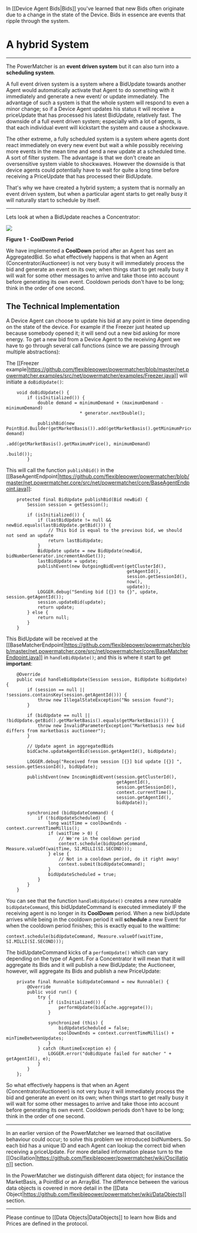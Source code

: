 In [[Device Agent Bids|Bids]] you've learned that new Bids often originate due to a change in the state of the Device. Bids in essence are events that ripple through the system. 

# A hybrid System

***

The PowerMatcher is an **event driven system** but it can also turn into a **scheduling system**. 

A full event driven system is a system where a BidUpdate towards another Agent would automatically activate that Agent to do something with it immediately and generate a new event/ or update immediately. The advantage of such a system is that the whole system will respond to even a minor change; so if a Device Agent updates his status it will receive a priceUpdate that has processed his latest BidUpdate, relatively fast. The downside of a full event driven system; especially with a lot of agents, is that each individual event will kickstart the system and cause a shockwave.

The other extreme, a fully scheduled system is a system where agents dont react immediately on every new event but wait a while possibly receiving more events in the mean time and send a new update at a scheduled time. A sort of filter system. The advantage is that we don't create an oversensitive system viable to shockwaves. However the downside is that device agents could potentially have to wait for quite a long time before receiving a PriceUpdate that has processed their BidUpdate.

That's why we have created a hybrid system; a system that is normally an event driven system, but when a particular agent starts to get really busy it will naturally start to schedule by itself. 

----------------------

Lets look at when a BidUpdate reaches a Concentrator:

![](cooldown.png)

**Figure 1 - CoolDown Period**

We have implemented a **CoolDown** period after an Agent has sent an AggregatedBid. So what effectively happens is that when an Agent (Concentrator/Auctioneer) is not very busy it will immediately process the bid and generate an event on its own; when things start to get really busy it will wait for some other messages to arrive and take those into account before generating its own event. Cooldown periods don't have to be long; think in the order of one second. 

## The Technical Implementation

A Device Agent can choose to update his bid at any point in time depending on the state of the device. For example if the Freezer just heated up because somebody opened it; it will send out a new bid asking for more energy. To get a new bid from a Device Agent to the receiving Agent we have to go through several call functions (since we are passing through multiple abstractions):

The [[Freezer example|https://github.com/flexiblepower/powermatcher/blob/master/net.powermatcher.examples/src/net/powermatcher/examples/Freezer.java]]  will initiate a `doBidUpdate()`:

```
    void doBidUpdate() {
        if (isInitialized()) {
            double demand = minimumDemand + (maximumDemand - minimumDemand)
                            * generator.nextDouble();

            publishBid(new PointBid.Builder(getMarketBasis()).add(getMarketBasis().getMinimumPrice(), demand)
                                                             .add(getMarketBasis().getMaximumPrice(), minimumDemand)
                                                             .build());
        }
```

This will call the function `publishBid()` in the [[BaseAgentEndpoint|https://github.com/flexiblepower/powermatcher/blob/master/net.powermatcher.core/src/net/powermatcher/core/BaseAgentEndpoint.java]]:

```
    protected final BidUpdate publishBid(Bid newBid) {
        Session session = getSession();

        if (isInitialized()) {
            if (lastBidUpdate != null && newBid.equals(lastBidUpdate.getBid())) {
                // This bid is equal to the previous bid, we should not send an update
                return lastBidUpdate;
            }
            BidUpdate update = new BidUpdate(newBid, bidNumberGenerator.incrementAndGet());
            lastBidUpdate = update;
            publishEvent(new OutgoingBidEvent(getClusterId(),
                                              getAgentId(),
                                              session.getSessionId(),
                                              now(),
                                              update));
            LOGGER.debug("Sending bid [{}] to {}", update, session.getAgentId());
            session.updateBid(update);
            return update;
        } else {
            return null;
        }
    }
```

This BidUpdate will be received at the [[BaseMatcherEndpoint|https://github.com/flexiblepower/powermatcher/blob/master/net.powermatcher.core/src/net/powermatcher/core/BaseMatcherEndpoint.java]] in `handleBidUpdate()`; and this is where it start to get **important**:

```
    @Override
    public void handleBidUpdate(Session session, BidUpdate bidUpdate) {
        if (session == null || !sessions.containsKey(session.getAgentId())) {
            throw new IllegalStateException("No session found");
        }

        if (bidUpdate == null || !bidUpdate.getBid().getMarketBasis().equals(getMarketBasis())) {
            throw new InvalidParameterException("Marketbasis new bid differs from marketbasis auctioneer");
        }

        // Update agent in aggregatedBids
        bidCache.updateAgentBid(session.getAgentId(), bidUpdate);

        LOGGER.debug("Received from session [{}] bid update [{}] ", session.getSessionId(), bidUpdate);

        publishEvent(new IncomingBidEvent(session.getClusterId(),
                                          getAgentId(),
                                          session.getSessionId(),
                                          context.currentTime(),
                                          session.getAgentId(),
                                          bidUpdate));

        synchronized (bidUpdateCommand) {
            if (!bidUpdateScheduled) {
                long waitTime = coolDownEnds - context.currentTimeMillis();
                if (waitTime > 0) {
                    // We're in the cooldown period
                    context.schedule(bidUpdateCommand, Measure.valueOf(waitTime, SI.MILLI(SI.SECOND)));
                } else {
                    // Not in a cooldown period, do it right away!
                    context.submit(bidUpdateCommand);
                }
                bidUpdateScheduled = true;
            }
        }
    }
```

You can see that the function `handleBidUpdate()` creates a new runnable `bidUpdateCommand`, this bidUpdateCommand is executed immediately IF the receiving agent is no longer in its **CoolDown** period. When a new bidUpdate arrives while being in the cooldown period it will **schedule** a new Event for when the cooldown period finishes; this is exactly equal to the waittime: 

`context.schedule(bidUpdateCommand, Measure.valueOf(waitTime, SI.MILLI(SI.SECOND)));`

The bidUpdateCommand kicks of a `perfomUpdate()` which can vary depending on the type of Agent. For a Concentrator it will mean that it will aggregate its Bids and it will publish a new BidUpdate; the Auctioneer, however, will aggregate its Bids and publish a new PriceUpdate:

```
    private final Runnable bidUpdateCommand = new Runnable() {
        @Override
        public void run() {
            try {
                if (isInitialized()) {
                    performUpdate(bidCache.aggregate());
                }

                synchronized (this) {
                    bidUpdateScheduled = false;
                    coolDownEnds = context.currentTimeMillis() + minTimeBetweenUpdates;
                }
            } catch (RuntimeException e) {
                LOGGER.error("doBidUpate failed for matcher " + getAgentId(), e);
            }
        }
    };
```
So what effectively happens is that when an Agent (Concentrator/Auctioneer) is not very busy it will immediately process the bid and generate an event on its own; when things start to get really busy it will wait for some other messages to arrive and take those into account before generating its own event. Cooldown periods don't have to be long; think in the order of one second.

----------------------------------
In an earlier version of the PowerMatcher we learned that oscillative behaviour could occur; to solve this problem we introduced bidNumbers. So each bid has a unique ID and each Agent can lookup the correct bid when receiving a priceUpdate. For more detailed information please turn to the [[Oscillation|https://github.com/flexiblepower/powermatcher/wiki/Oscillation]] section. 

In the PowerMatcher we distinguish different data object; for instance the MarketBasis, a PointBid or an ArrayBid. The difference between the various data objects is covered in more detail in the [[Data Object|https://github.com/flexiblepower/powermatcher/wiki/DataObjects]] section. 

---------------------------------

Please continue to [[Data Objects|DataObjects]] to learn how Bids and Prices are defined in the protocol.